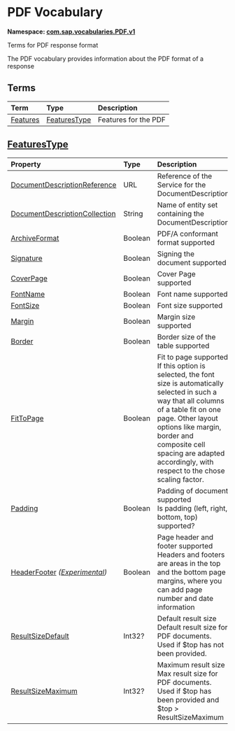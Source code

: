 # PDF Vocabulary
**Namespace: [com.sap.vocabularies.PDF.v1](PDF.xml)**

Terms for PDF response format

The PDF vocabulary provides information about the PDF format of a response


## Terms

Term|Type|Description
:---|:---|:----------
[Features](./PDF.xml#L38:~:text=<Term%20Name="-,Features,-")|[FeaturesType](#FeaturesType)|<a name="Features"></a>Features for the PDF

<a name="FeaturesType"></a>
## [FeaturesType](./PDF.xml#L42:~:text=<ComplexType%20Name="-,FeaturesType,-")


Property|Type|Description
:-------|:---|:----------
[DocumentDescriptionReference](./PDF.xml#L43:~:text=<ComplexType%20Name="-,FeaturesType,-")|URL|Reference of the Service for the DocumentDescription
[DocumentDescriptionCollection](./PDF.xml#L47:~:text=<ComplexType%20Name="-,FeaturesType,-")|String|Name of entity set containing the DocumentDescription
[ArchiveFormat](./PDF.xml#L50:~:text=<ComplexType%20Name="-,FeaturesType,-")|Boolean|PDF/A conformant format supported
[Signature](./PDF.xml#L53:~:text=<ComplexType%20Name="-,FeaturesType,-")|Boolean|Signing the document supported
[CoverPage](./PDF.xml#L56:~:text=<ComplexType%20Name="-,FeaturesType,-")|Boolean|Cover Page supported
[FontName](./PDF.xml#L59:~:text=<ComplexType%20Name="-,FeaturesType,-")|Boolean|Font name supported
[FontSize](./PDF.xml#L62:~:text=<ComplexType%20Name="-,FeaturesType,-")|Boolean|Font size supported
[Margin](./PDF.xml#L65:~:text=<ComplexType%20Name="-,FeaturesType,-")|Boolean|Margin size supported
[Border](./PDF.xml#L68:~:text=<ComplexType%20Name="-,FeaturesType,-")|Boolean|Border size of the table supported
[FitToPage](./PDF.xml#L71:~:text=<ComplexType%20Name="-,FeaturesType,-")|Boolean|Fit to page supported<br>If this option is selected, the font size is automatically selected in such a way that all columns of a table fit on one page. Other layout options like margin, border and composite cell spacing are adapted accordingly, with respect to the chose scaling factor.
[Padding](./PDF.xml#L77:~:text=<ComplexType%20Name="-,FeaturesType,-")|Boolean|Padding of document supported<br>Is padding (left, right, bottom, top) supported?
[HeaderFooter](./PDF.xml#L83:~:text=<ComplexType%20Name="-,FeaturesType,-") *([Experimental](Common.md#Experimental))*|Boolean|Page header and footer supported<br>Headers and footers are areas in the top and the bottom page margins, where you can add page number and date information
[ResultSizeDefault](./PDF.xml#L90:~:text=<ComplexType%20Name="-,FeaturesType,-")|Int32?|Default result size<br>Default result size for PDF documents. Used if $top has not been provided.
[ResultSizeMaximum](./PDF.xml#L96:~:text=<ComplexType%20Name="-,FeaturesType,-")|Int32?|Maximum result size<br>Max result size for PDF documents. Used if $top has been provided and $top > ResultSizeMaximum
